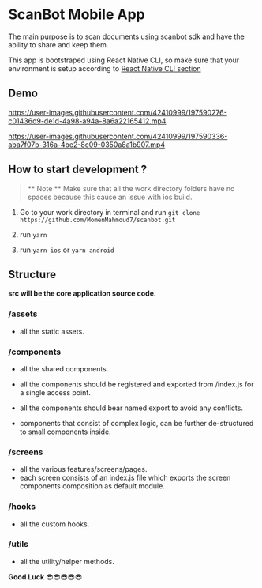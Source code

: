 # ScanBot Mobile App

The main purpose is to scan documents using scanbot sdk and have the ability to share and keep them.

This app is bootstraped using React Native CLI, so make sure that your environment is setup according to [React Native CLI section](https://reactnative.dev/docs/environment-setup)


## Demo

https://user-images.githubusercontent.com/42410999/197590276-c01436d9-de1d-4a98-a94a-8a6a22165412.mp4

https://user-images.githubusercontent.com/42410999/197590336-aba7f07b-316a-4be2-8c09-0350a8a1b907.mp4


## How to start development ?

> ** Note ** Make sure that all the work directory folders have no spaces because this cause an issue with ios build.

1. Go to your work directory in terminal and run `git clone https://github.com/MomenMahmoud7/scanbot.git`

2. run `yarn`

3. run `yarn ios` or `yarn android`


## Structure

**src will be the core application source code.**

### /assets

- all the static assets.

### /components

- all the shared components.

- all the components should be registered and exported from /index.js for a single access point.

- all the components should bear named export to avoid any conflicts.

- components that consist of complex logic, can be further de-structured to small components inside.

### /screens

- all the various features/screens/pages.
- each screen consists of an index.js file which exports the screen components composition as default module.

### /hooks

- all the custom hooks.

### /utils

- all the utility/helper methods.


**Good Luck** 😎😎😎😎😎
